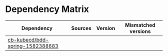 # Dependency Matrix

Dependency | Sources | Version | Mismatched versions
---------- | ------- | ------- | -------------------
[cb-kubecd/bdd-spring-1582388683](https://github.com/cb-kubecd/bdd-spring-1582388683.git) |  | []() | 
